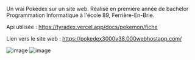 Un vrai Pokédex sur un site web. Réalisé en première année de bachelor Programmation Informatique à l'école 89, Ferrière-En-Brie.

Api utilisée : https://tyradex.vercel.app/docs/pokemon/fiche

Lien vers le site web : https://pokedex3000v38.000webhostapp.com/

![image](https://github.com/eayrault/eayrault-api_pokemon/assets/146326392/e859782f-3881-4ad6-b3af-5814ee4b8557)
![image](https://github.com/eayrault/eayrault-api_pokemon/assets/146326392/f1e24f51-15a5-4502-bb13-78f8f8969565)
